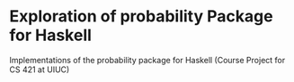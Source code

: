 # Exploration of probability Package for Haskell
Implementations of the probability package for Haskell (Course Project for CS 421 at UIUC)  

